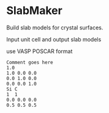 # SlabMaker
Build slab models for crystal surfaces.

Input unit cell and output slab models

use VASP POSCAR format
```
Comment goes here
1.0
1.0 0.0 0.0
0.0 1.0 0.0
0.0 0.0 1.0
Si C
1  1
0.0 0.0 0.0
0.5 0.5 0.5
```
